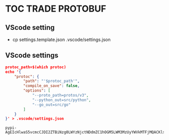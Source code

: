 # TOC TRADE PROTOBUF

## VScode setting

- cp settings.template.json .vscode/settings.json

## VScode settings

```json
protoc_path=$(which protoc)
echo '{
    "protoc": {
        "path": "'$protoc_path'",
        "compile_on_save": false,
        "options": [
            "--proto_path=protos/v3",
            "--python_out=src/python",
            "--go_out=src/go"
        ]
    }
}' > .vscode/settings.json
```

```log
pypi-AgEIcHlwaS5vcmcCJDI2ZTBiNzg0LWYzNjctNDdmZC1hOGM5LWM3MzUyYWVkMTFjMQACKlszLCIwMGZmZjkzMC1lYjk1LTQ4YWMtYjRmZi1lZTNkMDkwODE0ZjMiXQAABiBCbn9ZtG6DHrfCoojtANgwIWdbrmSe5Y6m8KFePncvOw
```
